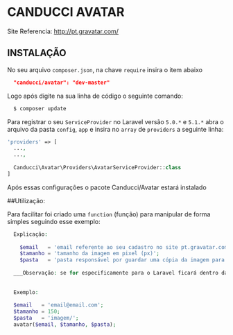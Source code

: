 # CANDUCCI AVATAR

Site Referencia: http://pt.gravatar.com/

## INSTALAÇÃO

No seu arquivo `composer.json`, na chave `require` insira o item abaixo

```JSON
  "canducci/avatar": "dev-master"
```

Logo após digite na sua linha de código o seguinte comando:

```PHP
  $ composer update
```

Para registrar o seu `ServiceProvider` no Laravel versão `5.0.*` e `5.1.*` abra o arquivo da pasta `config`, `app` e insira no `array` de `providers` a seguinte linha:

```PHP
'providers' => [
  ...,
  ...,
  
  Canducci\Avatar\Providers\AvatarServiceProvider::class
]  
```

Após essas configurações o pacote Canducci/Avatar estará instalado

##Utilização:

Para facilitar foi criado uma `function` (função) para manipular de forma simples seguindo esse exemplo:

```PHP
  Explicação:
  
    $email   = 'email referente ao seu cadastro no site pt.gravatar.com';
    $tamanho = 'tamanho da imagem em pixel (px)';
    $pasta   = 'pasta responsável por guardar uma cópia da imagem para otimização de tráfego de sua rede'
               
  ___Observação: se for especificamente para o Laravel ficará dentro da pasta `public` a pasta da imagem___
  
  
  Exemplo:
  
  $email   = 'email@email.com';
  $tamanho = 150;
  $pasta   = 'imagem/';
  avatar($email, $tamanho, $pasta);
  
```



